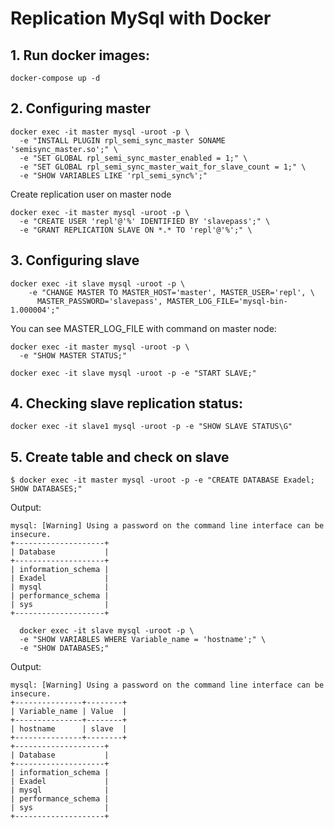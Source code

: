 # Replication MySql with Docker

## 1. Run docker images:
```
docker-compose up -d
```

## 2. Configuring master

```
docker exec -it master mysql -uroot -p \
  -e "INSTALL PLUGIN rpl_semi_sync_master SONAME 'semisync_master.so';" \
  -e "SET GLOBAL rpl_semi_sync_master_enabled = 1;" \
  -e "SET GLOBAL rpl_semi_sync_master_wait_for_slave_count = 1;" \
  -e "SHOW VARIABLES LIKE 'rpl_semi_sync%';"
```
Create replication user on master node
```
docker exec -it master mysql -uroot -p \
  -e "CREATE USER 'repl'@'%' IDENTIFIED BY 'slavepass';" \
  -e "GRANT REPLICATION SLAVE ON *.* TO 'repl'@'%';" \
```

## 3. Configuring slave
```
docker exec -it slave mysql -uroot -p \
    -e "CHANGE MASTER TO MASTER_HOST='master', MASTER_USER='repl', \
      MASTER_PASSWORD='slavepass', MASTER_LOG_FILE='mysql-bin-1.000004';"
```
You can see MASTER_LOG_FILE with command on master node:
```
docker exec -it master mysql -uroot -p \
  -e "SHOW MASTER STATUS;"
```
```
docker exec -it slave mysql -uroot -p -e "START SLAVE;"
```

## 4. Checking slave replication status:
```
docker exec -it slave1 mysql -uroot -p -e "SHOW SLAVE STATUS\G"
```

## 5. Create table and check on slave
```
$ docker exec -it master mysql -uroot -p -e "CREATE DATABASE Exadel; SHOW DATABASES;"
```
Output:
```console
mysql: [Warning] Using a password on the command line interface can be insecure.
+--------------------+
| Database           |
+--------------------+
| information_schema |
| Exadel             |
| mysql              |
| performance_schema |
| sys                |
+--------------------+
```

```
  docker exec -it slave mysql -uroot -p \
  -e "SHOW VARIABLES WHERE Variable_name = 'hostname';" \
  -e "SHOW DATABASES;"
```
Output:
```console
mysql: [Warning] Using a password on the command line interface can be insecure.
+---------------+--------+
| Variable_name | Value  |
+---------------+--------+
| hostname      | slave  |
+---------------+--------+
+--------------------+
| Database           |
+--------------------+
| information_schema |
| Exadel             |
| mysql              |
| performance_schema |
| sys                |
+--------------------+
```

